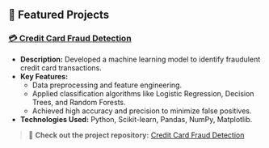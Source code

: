 ## 📂 Featured Projects  

### [💳 Credit Card Fraud Detection](#)  
- **Description:** Developed a machine learning model to identify fraudulent credit card transactions.  
- **Key Features:**  
  - Data preprocessing and feature engineering.  
  - Applied classification algorithms like Logistic Regression, Decision Trees, and Random Forests.  
  - Achieved high accuracy and precision to minimize false positives.  
- **Technologies Used:** Python, Scikit-learn, Pandas, NumPy, Matplotlib.  

> 🚀 **Check out the project repository:** [Credit Card Fraud Detection](#)  
